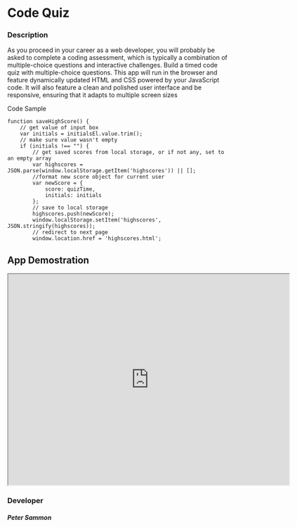 # Code Quiz

### Description

<p>As you proceed in your career as a web developer, you will probably be
asked to complete a coding assessment, which is typically a combination of multiple-choice questions and interactive challenges.
Build a timed code quiz with multiple-choice questions. This app will run in the browser and feature dynamically updated HTML and CSS powered by your JavaScript code. It will also feature a clean and polished user interface and be responsive, ensuring that it adapts to multiple screen sizes</p

### Code Sample

```
function saveHighScore() {
    // get value of input box
    var initials = initialsEl.value.trim();
    // make sure value wasn't empty
    if (initials !== "") {
        // get saved scores from local storage, or if not any, set to an empty array
        var highscores = JSON.parse(window.localStorage.getItem('highscores')) || [];
        //format new score object for current user
        var newScore = {
            score: quizTime,
            initials: initials
        };
        // save to local storage
        highscores.push(newScore);
        window.localStorage.setItem('highscores', JSON.stringify(highscores));
        // redirect to next page
        window.location.href = 'highscores.html';
```

## App Demostration

<iframe src="https://drive.google.com/file/d/1LeaviUC3XG3BWylxEnLAKggh_tDlOqdp/preview" width="640" height="480"></iframe>

### Developer

##### Peter Sammon
